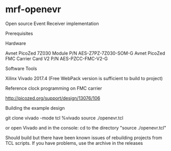 # mrf-openevr
Open source Event Receiver implementation

Prerequisites

Hardware

Avnet PicoZed 7Z030 Module P/N AES-Z7PZ-7Z030-SOM-G
Avnet PicoZed FMC Carrier Card V2 P/N AES-PZCC-FMC-V2-G

Software Tools

Xilinx Vivado 2017.4 (Free WebPack version is sufficient to build to project)

Reference clock programming on FMC carrier

http://picozed.org/support/design/13076/106

Building the example design

git clone 
vivado -mode tcl
%vivado source ./openevr.tcl

or open Vivado and in the console:
	cd to the directory 
	"source ./openevr.tcl"

Should build but there have been known issues of rebuilding projects from TCL scripts. If you have problems, use the archive in the releases